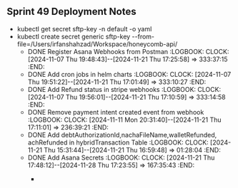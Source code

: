 ## Sprint 49 Deployment Notes
- kubectl get secret sftp-key -n default -o yaml
- kubectl create secret generic sftp-key --from-file=/Users/irfanshahzad/Workspace/honeycomb-api/
	- DONE Register Asana Webhooks from Postman
	  :LOGBOOK:
	  CLOCK: [2024-11-07 Thu 19:48:43]--[2024-11-21 Thu 17:25:58] =>  333:37:15
	  :END:
	- DONE Add cron jobs in helm charts
	  :LOGBOOK:
	  CLOCK: [2024-11-07 Thu 19:51:22]--[2024-11-21 Thu 17:01:49] =>  333:10:27
	  :END:
	- DONE Add Refund status in stripe webhooks
	  :LOGBOOK:
	  CLOCK: [2024-11-07 Thu 19:56:01]--[2024-11-21 Thu 17:10:59] =>  333:14:58
	  :END:
	- DONE Remove payment intent created event from webhook
	  :LOGBOOK:
	  CLOCK: [2024-11-11 Mon 20:31:40]--[2024-11-21 Thu 17:11:01] =>  236:39:21
	  :END:
	- DONE Add debtAuthorizationId,nachaFileName,walletRefunded, achRefunded in hybridTransaction Table
	  :LOGBOOK:
	  CLOCK: [2024-11-21 Thu 15:31:44]--[2024-11-21 Thu 16:59:48] =>  01:28:04
	  :END:
	- DONE Add Asana Secrets
	  :LOGBOOK:
	  CLOCK: [2024-11-21 Thu 17:48:12]--[2024-11-28 Thu 17:23:55] =>  167:35:43
	  :END:
		- ```apl
		  ```